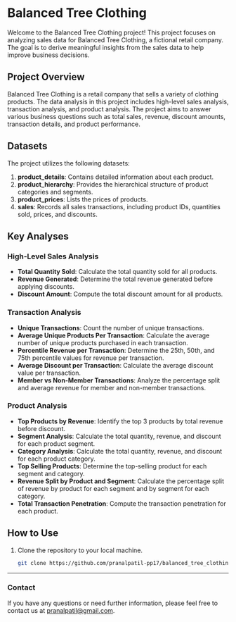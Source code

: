 # Balanced Tree Clothing

Welcome to the Balanced Tree Clothing project! This project focuses on analyzing sales data for Balanced Tree Clothing, a fictional retail company. The goal is to derive meaningful insights from the sales data to help improve business decisions.

## Project Overview

Balanced Tree Clothing is a retail company that sells a variety of clothing products. The data analysis in this project includes high-level sales analysis, transaction analysis, and product analysis. The project aims to answer various business questions such as total sales, revenue, discount amounts, transaction details, and product performance.

## Datasets

The project utilizes the following datasets:

1. **product_details**: Contains detailed information about each product.
2. **product_hierarchy**: Provides the hierarchical structure of product categories and segments.
3. **product_prices**: Lists the prices of products.
4. **sales**: Records all sales transactions, including product IDs, quantities sold, prices, and discounts.

## Key Analyses

### High-Level Sales Analysis

- **Total Quantity Sold**: Calculate the total quantity sold for all products.
- **Revenue Generated**: Determine the total revenue generated before applying discounts.
- **Discount Amount**: Compute the total discount amount for all products.

### Transaction Analysis

- **Unique Transactions**: Count the number of unique transactions.
- **Average Unique Products Per Transaction**: Calculate the average number of unique products purchased in each transaction.
- **Percentile Revenue per Transaction**: Determine the 25th, 50th, and 75th percentile values for revenue per transaction.
- **Average Discount per Transaction**: Calculate the average discount value per transaction.
- **Member vs Non-Member Transactions**: Analyze the percentage split and average revenue for member and non-member transactions.

### Product Analysis

- **Top Products by Revenue**: Identify the top 3 products by total revenue before discount.
- **Segment Analysis**: Calculate the total quantity, revenue, and discount for each product segment.
- **Category Analysis**: Calculate the total quantity, revenue, and discount for each product category.
- **Top Selling Products**: Determine the top-selling product for each segment and category.
- **Revenue Split by Product and Segment**: Calculate the percentage split of revenue by product for each segment and by segment for each category.
- **Total Transaction Penetration**: Compute the transaction penetration for each product.

## How to Use

1. Clone the repository to your local machine.
   ```sh
   git clone https://github.com/pranalpatil-pp17/balanced_tree_clothing.git
-----------------------------------------------------------------------------------------------------------------------------
### Contact
If you have any questions or need further information, please feel free to contact us at pranalpatil@gmail.com.

